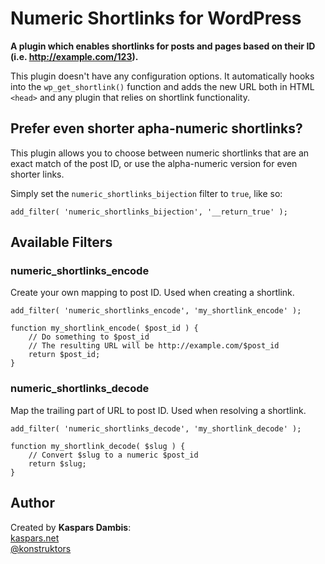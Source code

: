# Numeric Shortlinks for WordPress

**A plugin which enables shortlinks for posts and pages based on their ID (i.e. http://example.com/123).**

This plugin doesn't have any configuration options. It automatically hooks into the `wp_get_shortlink()` function and adds the new URL both in HTML `<head>` and any plugin that relies on shortlink functionality.

## Prefer even shorter apha-numeric shortlinks?

This plugin allows you to choose between numeric shortlinks that are an exact match of the post ID, or use the alpha-numeric version for even shorter links.

Simply set the `numeric_shortlinks_bijection` filter to `true`, like so:

	add_filter( 'numeric_shortlinks_bijection', '__return_true' );


## Available Filters

### numeric_shortlinks_encode

Create your own mapping to post ID. Used when creating a shortlink.

	add_filter( 'numeric_shortlinks_encode', 'my_shortlink_encode' );

	function my_shortlink_encode( $post_id ) {
		// Do something to $post_id
		// The resulting URL will be http://example.com/$post_id
		return $post_id;
	}

### numeric_shortlinks_decode

Map the trailing part of URL to post ID. Used when resolving a shortlink.

	add_filter( 'numeric_shortlinks_decode', 'my_shortlink_decode' );

	function my_shortlink_decode( $slug ) {
		// Convert $slug to a numeric $post_id
		return $slug;
	}

## Author

Created by **Kaspars Dambis**:  
[kaspars.net](http://kaspars.net)  
[@konstruktors](http://twitter.com/konstruktors)
